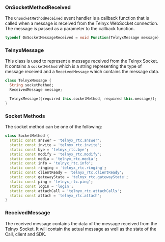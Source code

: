 ### OnSocketMethodReceived

The `OnSocketMethodReceived` event handler is a callback function that is called when a message is received from the Telnyx WebSocket connection. The message is passed as a parameter to the callback function.

```dart
typedef OnSocketMessageReceived = void Function(TelnyxMessage message);
```
### TelnyxMessage
This class is used to represent a message received from the Telnyx Socket. It contains a `socketMethod` which is a string representing the type of message received and a `ReceivedMessage` which contains the message data.

```dart
class TelnyxMessage {
  String socketMethod;
  ReceivedMessage message;

  TelnyxMessage({required this.socketMethod, required this.message});
}
```

### Socket Methods
The socket method can be one of the following:

```dart
class SocketMethod {
  static const answer = 'telnyx_rtc.answer';
  static const invite = 'telnyx_rtc.invite';
  static const bye = 'telnyx_rtc.bye';
  static const modify = 'telnyx_rtc.modify';
  static const media = 'telnyx_rtc.media';
  static const info = 'telnyx_rtc.info';
  static const ringing = 'telnyx_rtc.ringing';
  static const clientReady = 'telnyx_rtc.clientReady';
  static const gatewayState = 'telnyx_rtc.gatewayState';
  static const ping = 'telnyx_rtc.ping';
  static const login = 'login';
  static const attachCall = 'telnyx_rtc.attachCalls';
  static const attach = 'telnyx_rtc.attach';
}
```

### ReceivedMessage
The received message contains the data of the message received from the Telnyx Socket. It will contain the actual message as well as the state of the Call, client and SDK. 
